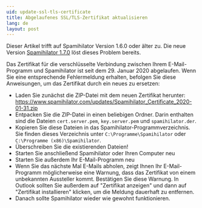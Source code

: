 ```yaml
---
uid: update-ssl-tls-certificate
title: Abgelaufenes SSL/TLS-Zertifikat aktualisieren
lang: de
layout: post
---
```


<div class="alert-box alert">
  Dieser Artikel trifft auf Spamihilator Version 1.6.0 oder älter zu. Die neue
  Version <a href="{{ site.url }}/de/download">Spamihilator 1.7.0</a> löst
  dieses Problem bereits.
</div>

Das Zertifikat für die verschlüsselte Verbindung zwischen Ihrem E-Mail-Programm
und Spamihilator ist seit dem 29. Januar 2020 abgelaufen. Wenn Sie eine
entsprechende Fehlermeldung erhalten, befolgen Sie diese Anweisungen, um das
Zertifikat durch ein neues zu ersetzen:

* Laden Sie zunächst die ZIP-Datei mit dem neuen Zertifikat herunter:<br>
  <https://www.spamihilator.com/updates/Spamihilator_Certificate_2020-01-31.zip>
* Entpacken Sie die ZIP-Datei in einen beliebigen Ordner. Darin enthalten sind
  die Dateien `cert.server.pem`, `key.server.pem` und `spamihilator.der`.
* Kopieren Sie diese Dateien in das Spamihilator-Programmverzeichnis. Sie
  finden dieses Verzeichnis unter `C:\Programme\Spamihilator` oder
  `C:\Programme (x86)\Spamihilator`.
* Überschreiben Sie die existierenden Dateien!
* Starten Sie anschließend Spamihilator oder Ihren Computer neu
* Starten Sie außerdem Ihr E-Mail-Programm neu
* Wenn Sie das nächste Mal E-Mails abholen, zeigt Ihnen Ihr E-Mail-Programm
  möglicherweise eine Warnung, dass das Zertifikat von einem unbekannten
  Aussteller kommt. Bestätigen Sie diese Warnung. In Outlook sollten Sie
  außerdem auf "Zertifikat anzeigen" und dann auf "Zertifikat installieren"
  klicken, um die Meldung dauerhaft zu entfernen.
* Danach sollte Spamihilator wieder wie gewohnt funktionieren.
